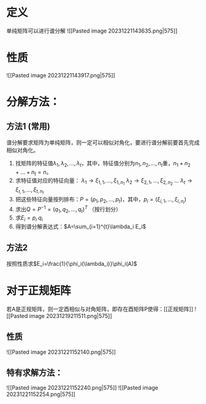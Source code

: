 # 定义
单纯矩阵可以进行谱分解
![[Pasted image 20231221143635.png|575]]

# 性质
![[Pasted image 20231221143917.png|575]]

# 分解方法：
## 方法1 (常用)
谱分解要求矩阵为单纯矩阵，则一定可以相似对角化，要进行谱分解前要首先完成相似对角化。
1. 找矩阵的特征值$\lambda_1,\lambda_2,...,\lambda_t$，其中，特征值分别为$n_1,n_2,...,n_t$重，$n_1+n_2+...+n_t=n$。
2. 求特征值对应的特征向量：
	$\lambda_1 \to \xi_{1,1},...,\xi_{1,n_1}$ 
	$\lambda_2 \to \xi_{2,1},...,\xi_{2,n_2}$
	$...$
	$\lambda_t \to \xi_{t,1},...,\xi_{t,n_t}$
3. 把这些特征向量按列排布：$P=(p_1,p_2,...,p_t)$，其中，$p_i = (\xi_{i,1},...,\xi_{i,n_i})$
4. 求出$Q=P^{-1}=(q_1,q_2,...,q_t)^T$ （按行划分）
5. 求$E_i = p_i\ q_i$
6. 得到谱分解表达式：$A=\sum_{i=1}^{t}\lambda_i E_i$
## 方法2
按照性质求$E_i=\frac{1}{\phi_i(\lambda_i)}\phi_i(A)$

# 对于正规矩阵

若A是正规矩阵，则一定酉相似与对角矩阵，即存在酉矩阵P使得：[[正规矩阵]]
![[Pasted image 20231219211511.png|575]]
## 性质
![[Pasted image 20231221152140.png|575]]
## 特有求解方法：
![[Pasted image 20231221152240.png|575]]
![[Pasted image 20231221152254.png|575]]
